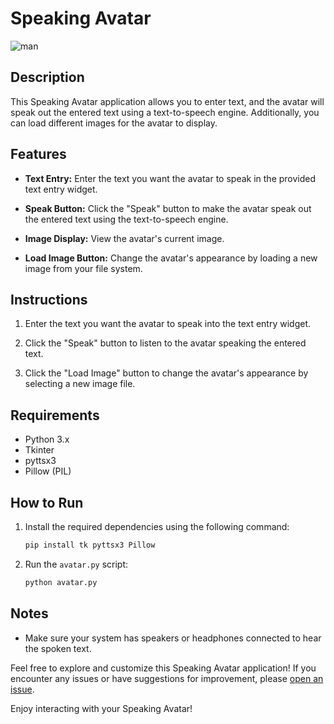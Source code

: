 # Speaking Avatar

![man](https://github.com/VinsmokeSomya/return-0/assets/117063787/23ba09b2-6627-4292-85e2-689922599e2e)

## Description
This Speaking Avatar application allows you to enter text, and the avatar will speak out the entered text using a text-to-speech engine. Additionally, you can load different images for the avatar to display.

## Features
- **Text Entry:** Enter the text you want the avatar to speak in the provided text entry widget.

- **Speak Button:** Click the "Speak" button to make the avatar speak out the entered text using the text-to-speech engine.

- **Image Display:** View the avatar's current image.

- **Load Image Button:** Change the avatar's appearance by loading a new image from your file system.

## Instructions
1. Enter the text you want the avatar to speak into the text entry widget.

2. Click the "Speak" button to listen to the avatar speaking the entered text.

3. Click the "Load Image" button to change the avatar's appearance by selecting a new image file.

## Requirements
- Python 3.x
- Tkinter
- pyttsx3
- Pillow (PIL)

## How to Run
1. Install the required dependencies using the following command:
   ```bash
   pip install tk pyttsx3 Pillow
   ```

2. Run the `avatar.py` script:
   ```bash
   python avatar.py
   ```

## Notes
- Make sure your system has speakers or headphones connected to hear the spoken text.

Feel free to explore and customize this Speaking Avatar application! If you encounter any issues or have suggestions for improvement, please [open an issue](https://github.com/your_username/your_repository/issues).

Enjoy interacting with your Speaking Avatar!
